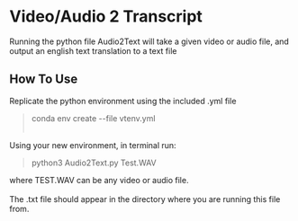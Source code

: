 # Video/Audio 2 Transcript
Running the python file Audio2Text will take a given video or audio file, and output an english text translation to a text file

## How To Use
Replicate the python environment using the included .yml file<br>
>conda env create --file vtenv.yml<br><br>

Using your new environment, in terminal run:<br>

>python3 Audio2Text.py Test.WAV<br>

where TEST.WAV can be any video or audio file.<br><br>
The .txt file should appear in the directory where you are running this file from.

